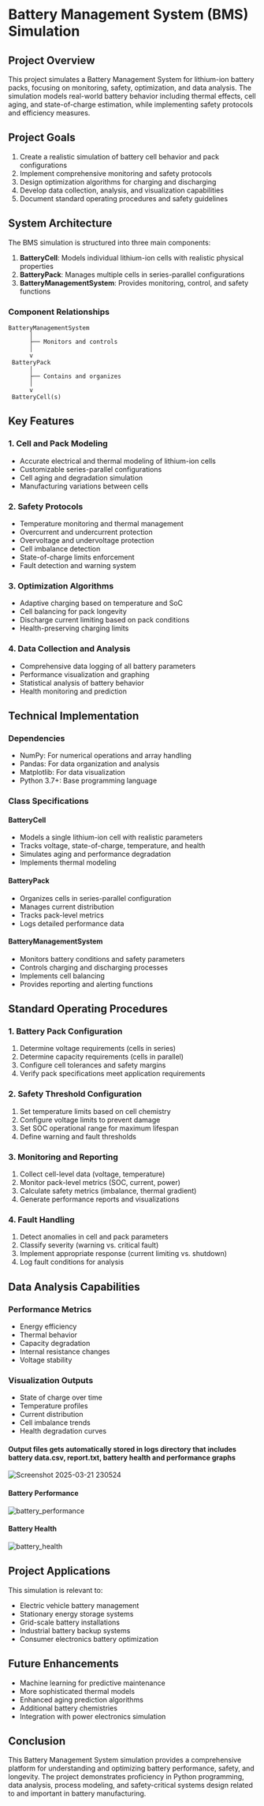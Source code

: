 # Battery Management System (BMS) Simulation

## Project Overview

This project simulates a Battery Management System for lithium-ion battery packs, focusing on monitoring, safety, optimization, and data analysis. The simulation models real-world battery behavior including thermal effects, cell aging, and state-of-charge estimation, while implementing safety protocols and efficiency measures.

## Project Goals

1. Create a realistic simulation of battery cell behavior and pack configurations
2. Implement comprehensive monitoring and safety protocols
3. Design optimization algorithms for charging and discharging
4. Develop data collection, analysis, and visualization capabilities
5. Document standard operating procedures and safety guidelines

## System Architecture

The BMS simulation is structured into three main components:

1. **BatteryCell**: Models individual lithium-ion cells with realistic physical properties
2. **BatteryPack**: Manages multiple cells in series-parallel configurations
3. **BatteryManagementSystem**: Provides monitoring, control, and safety functions

### Component Relationships
```
BatteryManagementSystem
      │
      ├── Monitors and controls
      │
      v
 BatteryPack
      │
      ├── Contains and organizes
      │
      v
 BatteryCell(s)
```

## Key Features

### 1. Cell and Pack Modeling
- Accurate electrical and thermal modeling of lithium-ion cells
- Customizable series-parallel configurations
- Cell aging and degradation simulation
- Manufacturing variations between cells

### 2. Safety Protocols
- Temperature monitoring and thermal management
- Overcurrent and undercurrent protection
- Overvoltage and undervoltage protection
- Cell imbalance detection
- State-of-charge limits enforcement
- Fault detection and warning system

### 3. Optimization Algorithms
- Adaptive charging based on temperature and SoC
- Cell balancing for pack longevity
- Discharge current limiting based on pack conditions
- Health-preserving charging limits

### 4. Data Collection and Analysis
- Comprehensive data logging of all battery parameters
- Performance visualization and graphing
- Statistical analysis of battery behavior
- Health monitoring and prediction

## Technical Implementation

### Dependencies
- NumPy: For numerical operations and array handling
- Pandas: For data organization and analysis
- Matplotlib: For data visualization
- Python 3.7+: Base programming language

### Class Specifications

#### BatteryCell
- Models a single lithium-ion cell with realistic parameters
- Tracks voltage, state-of-charge, temperature, and health
- Simulates aging and performance degradation
- Implements thermal modeling

#### BatteryPack
- Organizes cells in series-parallel configuration
- Manages current distribution
- Tracks pack-level metrics
- Logs detailed performance data

#### BatteryManagementSystem
- Monitors battery conditions and safety parameters
- Controls charging and discharging processes
- Implements cell balancing
- Provides reporting and alerting functions

## Standard Operating Procedures

### 1. Battery Pack Configuration
1. Determine voltage requirements (cells in series)
2. Determine capacity requirements (cells in parallel)
3. Configure cell tolerances and safety margins
4. Verify pack specifications meet application requirements

### 2. Safety Threshold Configuration
1. Set temperature limits based on cell chemistry
2. Configure voltage limits to prevent damage
3. Set SOC operational range for maximum lifespan
4. Define warning and fault thresholds

### 3. Monitoring and Reporting
1. Collect cell-level data (voltage, temperature)
2. Monitor pack-level metrics (SOC, current, power)
3. Calculate safety metrics (imbalance, thermal gradient)
4. Generate performance reports and visualizations

### 4. Fault Handling
1. Detect anomalies in cell and pack parameters
2. Classify severity (warning vs. critical fault)
3. Implement appropriate response (current limiting vs. shutdown)
4. Log fault conditions for analysis

## Data Analysis Capabilities

### Performance Metrics
- Energy efficiency
- Thermal behavior
- Capacity degradation
- Internal resistance changes
- Voltage stability

### Visualization Outputs
- State of charge over time
- Temperature profiles
- Current distribution
- Cell imbalance trends
- Health degradation curves

#### Output files gets automatically stored in logs directory that includes battery data.csv, report.txt, battery health and performance graphs
![Screenshot 2025-03-21 230524](https://github.com/user-attachments/assets/16b06ff5-a925-4ae9-bf30-eca17c17da21)
#### Battery Performance
![battery_performance](https://github.com/user-attachments/assets/48856f30-2b91-489c-9f8b-4d0930539f14)
#### Battery Health
![battery_health](https://github.com/user-attachments/assets/93d4eb10-bc56-462f-b787-467570af58c9)


## Project Applications

This simulation is relevant to:
- Electric vehicle battery management
- Stationary energy storage systems
- Grid-scale battery installations
- Industrial battery backup systems
- Consumer electronics battery optimization
  
## Future Enhancements

- Machine learning for predictive maintenance
- More sophisticated thermal models
- Enhanced aging prediction algorithms
- Additional battery chemistries
- Integration with power electronics simulation

## Conclusion

This Battery Management System simulation provides a comprehensive platform for understanding and optimizing battery performance, safety, and longevity. The project demonstrates proficiency in Python programming, data analysis, process modeling, and safety-critical systems design related to and important in battery manufacturing.
